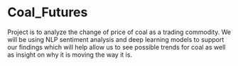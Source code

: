 # Coal_Futures
Project is to analyze the change of price of coal as a trading commodity. We will be using NLP sentiment analysis and deep learning models to support our findings which will help allow us to see possible trends for coal as well as insight on why it is moving the way it is.

